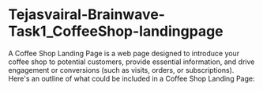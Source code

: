 # Tejasvairal-Brainwave-Task1_CoffeeShop-landingpage
A Coffee Shop Landing Page is a web page designed to introduce your coffee shop to potential customers, provide essential information, and drive engagement or conversions (such as visits, orders, or subscriptions). Here's an outline of what could be included in a Coffee Shop Landing Page:
